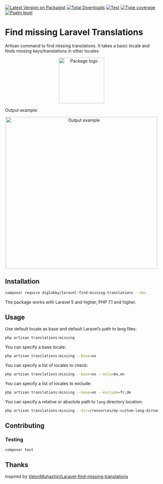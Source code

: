 [![Latest Version on Packagist](https://img.shields.io/packagist/v/diglabby/laravel-find-missing-translations.svg?style=flat-square)](https://packagist.org/packages/diglabby/laravel-find-missing-translations)
[![Total Downloads](https://img.shields.io/packagist/dt/diglabby/laravel-find-missing-translations.svg?style=flat-square)](https://packagist.org/packages/diglabby/laravel-find-missing-translations)
[![Test](https://github.com/diglabby/laravel-find-missing-translations/workflows/Test/badge.svg)](https://github.com/diglabby/laravel-find-missing-translations/actions/workflows/run-tests.yml)
[![Type coverage](https://shepherd.dev/github/diglabby/laravel-find-missing-translations/coverage.svg)](https://shepherd.dev/github/diglabby/laravel-find-missing-translations)
[![Psalm level](https://shepherd.dev/github/diglabby/laravel-find-missing-translations/level.svg)](https://shepherd.dev/github/diglabby/laravel-find-missing-translations)


# Find missing Laravel Translations

Artisan command to find missing translations.
It takes a basic locale and finds missing keys/translations in other locales.

<p align="center"><img src="https://user-images.githubusercontent.com/5278175/83045008-a9ce0a80-a04d-11ea-89db-90e709ca7b0d.png" alt="Package logo" width="150"></p>

Output example:
<p align="center"><img src="https://i.imgur.com/0vjOwfq.gif" alt="Output example" width="500"></p>

## Installation
```sh
composer require diglabby/laravel-find-missing-translations --dev
```

The package works with Laravel 5 and higher, PHP 7.1 and higher.

## Usage
Use default locate as base and default Laravel’s path to lang files:
```sh
php artisan translations:missing
```

You can specify a base locale:
```sh
php artisan translations:missing --base=es
```

You can specify a list of locales to check:
```sh
php artisan translations:missing --base=es --only=be,en
```

You can specify a list of locales to exclude:
```sh
php artisan translations:missing --base=es --exclude=fr,de
```

You can specify a relative or absolute path to `lang` directory location:
```sh
php artisan translations:missing --dir=/resources/my-custom-lang-dirname
```

## Contributing

### Testing
```sh
composer test
```

## Thanks

Inspired by [VetonMuhaxhiri/Laravel-find-missing-translations](https://github.com/VetonMuhaxhiri/Laravel-find-missing-translations)
